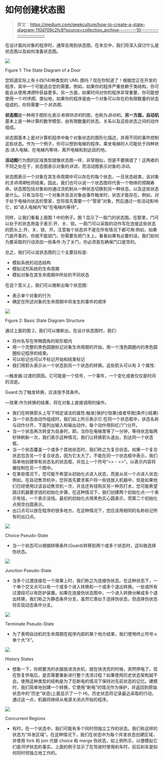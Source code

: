 # 如何创建状态图

> 原文：<https://medium.com/geekculture/how-to-create-a-state-diagram-110d709c2fc8?source=collection_archive---------10----------------------->

在设计面向对象的程序时，通常会用到状态图。在本文中，我们将深入探讨什么是状态图以及如何准备状态图。

![](img/c07b5f29b45693838c23f057964525d7.png)

Figure 1: The State Diagram of a Door

您知道实际上有十四(14)种类型的 UML 图吗？现在你知道了！根据您正在开发的程序，其中一个可能适合您的需要。例如，如果你的程序严重依赖于类结构，你可能会从使用*类图*中获益更多。另一方面，如果时间对你的程序非常重要，你可能想使用一个*时序图*。类似地，如果你的程序是由一个对象可以存在的有限数量的状态组成的，你将需要一个*状态图*。

**状态图**是一种用于图形化表示*有限状态机*的图，也称为*自动机*。**另一方面，自动机**基本上是一种计算的数学模型，由有限数量的状态、关系以及这些状态之间的动作组成。

状态图基本上是对计算机程序中每个对象状态的图形化描述，并用不同的事件控制这些状态。作为一个例子，你可以想到电梯的程序。乘坐电梯的人可能处于四种状态:进入电梯、在电梯内等待、离开电梯和到达目的地。

**活动图**行为图的区域类型就像状态图一样，非常相似，但是不要搞错了！这两者的不同之处在于，状态图表示对象的*状态*，而活动图表示对象的*活动*。

状态图表示一个对象在其生命周期中可以存在的每个状态，一旦状态结束，该对象的*生命周期*也将结束。因此，我们也可以说一个状态图将代表一个物体的预期寿命。状态图包括对象如何通过流机制从一种状态切换到另一种状态，以及这些状态是什么。只有当存在一个对象并且该对象由事件触发时，状态才能存在。例如，对于处于电梯内状态的管家，您将首先需要一个“管家”对象，然后通过一些活动影响它，如“进入电梯内”和“在电梯内等待”。

同样，让我们看看上面图 1 中的例子。图 1 显示了一扇门的状态图。在那里，门可以处于的状态用盒子表示:开、关、锁。一扇门可以采取的动作写在连接这些状态的箭头上:开、关、锁、开。注意每个状态并不是在所有情况下都可用:例如，如果门是开着的，你就不能锁门，你需要先把门关上。看看如果有必要的话，我们如何为要采取的行动添加一些条件:为了关门，你必须首先确保门口是空的。

总之，我们可以说状态图的三个主要目标是:

*   模拟系统的动态结构
*   模拟试剂系统的生命周期
*   模拟对象在其生命周期中所处的不同状态

在这个意义上，我们可以推断出每个状态图:

*   表示单个对象的行为
*   确定在所述对象的生命周期中将发生的事件的顺序

![](img/378a6c233af9f77c58149f235f3ad2da.png)

Figure 2: Basic State Diagram Structure

通过上面的图 2，我们可以推断出，在设计状态图时，我们:

*   将州名写在带椭圆角的矩形框内
*   用一个完整的黑色圆圈标记对象生命周期的开始，用一个浅色圆圈内的黑色圆圈标记程序的结束。
*   可以标记也可以不标记开始和结束标记
*   我们用箭头表示从一个状态到另一个状态的转换。这些箭头可以有 3 个属性:

—触发器:过渡的原因。它可能是一个信号，一个事件，一个变化或者仅仅是时间的流逝。

Guard:为了触发转换，应该授予其条件。

—效果:作为转换的结果，将在对象上直接调用的操作。

*   我们在转换箭头上写下特定语法的属性:触发[保护]/效果(或者导致[条件]/结果)
*   当一个状态由动作组成时，我们如上所示表示它:在同一个状态框中，状态名称与动作分开，下面列出输入和输出动作，每个动作用斜杠(“/”)分开。
*   当一个状态再次转变为自身时，即。当你在电梯里等了一分钟，等待状态每两秒钟刷新一次，我们表示这种情况，我们让转换箭头退出，到达同一个状态框。
*   当一个状态覆盖一个或多个其他状态时，我们称之为复合状态。如果一个复合状态包含另一个复合状态，因为它太大了，不能在同一个状态框中表示，我们简单地创建带有状态名的状态框，并加上一个符号“<> - <>”，以表示内容将被绘制在另一个图中。
*   在某些情况下，您可能不希望从初始化点进入状态，而是从另一个点进入状态:例如，在自动售货机中，您将首先要求客户将一些钱放入机器中，但是如果他们已经使用过该自动售货机一次，并且还有钱购买另一种苏打水，您可能希望跳过机器要求钱的初始化步骤。在这种情况下，我们创建两个初始化点:一个表示有钱，一个表示没钱。最初的初始化点用黑色实心圆表示，而第二个初始化点用空白圆表示。
*   出口点可以放在程序的很多地方。在这种情况下，您应该用相同的名称标记所有的出口点。

![](img/d82cb578feaf06f871e09a7fb5e60d81.png)

Choice Pseudo-State

*   当一个状态可以根据转移条件(Guard)转移到两个或多个状态时，这叫做选择伪状态。

![](img/7e6dd540df527ffcd0cf854c1bef1df5.png)

Junction Pseudo-State

*   当多个过渡连接在一个效果上时，我们称之为连接伪状态。在这种状态下，一个单个交叉点可以有一个或多个进入转换和一个或多个退出转换。一些或所有过渡段可以有防护装置。如果在连接伪状态图中，一个进入转换分解成多个退出转换，我们称之为静态条件分支，虽然它类似于选择伪状态，但选择伪状态将实现动态条件分支。

![](img/a53df3675645bb3f79aedd3bd3920e6d.png)

Terminate Pseudo-State

*   为了表明自动机的生命周期在程序内部的某个地方结束，我们使用终止符号:s 单个大“X”。

![](img/f9751b2226e69d8a20f5e574d938bdf0.png)

History States

*   想象一下，你把要洗的衣服放进洗衣机，就在快洗完的时候，突然停电了。现在恢复供电后，是否需要重新进行整个洗涤过程？如果使用历史状态架构就不会。使用这种类型的结构是为了在断电的情况下保持对先前状态的记忆。建模时，我们简单地创建一个转换，它使用“断电”的情况作为保护，并返回到原始状态中的“历史”状态(上面显示了一个 H)。历史状态将记录最近采取的行动，通过这一点，机器将继续从电源关闭点开始的程序。

![](img/b3c6cb97d846d0631253adc39ef21143.png)

Concurrent Regions

*   有时，在一个状态中，我们可能有多个同时但独立工作的状态。我们称这样的状态为“并发区域”。在这种情况下，我们在状态中为每个并发状态创建区域，并使用 fork 和 join 代替 choice 和 merge 伪状态，如上例所示，以便模拟它们是*同步*状态的事实。上面的例子显示了在驾驶时使用刹车时，前后刹车是如何同时但独立地工作的。